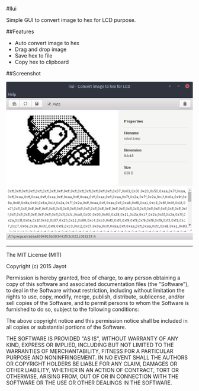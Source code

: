#Ilui

Simple GUI to convert image to hex for LCD purpose.


##Features

- Auto convert image to hex
- Drag and drop image
- Save hex to file
- Copy hex to clipboard

##Screenshot

![ilui-gui](https://raw.githubusercontent.com/jsiot/ilui/master/screenshot/ilui.png)


---

The MIT License (MIT)

Copyright (c) 2015 Jayot

Permission is hereby granted, free of charge, to any person obtaining a copy
of this software and associated documentation files (the "Software"), to deal
in the Software without restriction, including without limitation the rights
to use, copy, modify, merge, publish, distribute, sublicense, and/or sell
copies of the Software, and to permit persons to whom the Software is
furnished to do so, subject to the following conditions:

The above copyright notice and this permission notice shall be included in
all copies or substantial portions of the Software.

THE SOFTWARE IS PROVIDED "AS IS", WITHOUT WARRANTY OF ANY KIND, EXPRESS OR
IMPLIED, INCLUDING BUT NOT LIMITED TO THE WARRANTIES OF MERCHANTABILITY,
FITNESS FOR A PARTICULAR PURPOSE AND NONINFRINGEMENT. IN NO EVENT SHALL THE
AUTHORS OR COPYRIGHT HOLDERS BE LIABLE FOR ANY CLAIM, DAMAGES OR OTHER
LIABILITY, WHETHER IN AN ACTION OF CONTRACT, TORT OR OTHERWISE, ARISING FROM,
OUT OF OR IN CONNECTION WITH THE SOFTWARE OR THE USE OR OTHER DEALINGS IN
THE SOFTWARE.